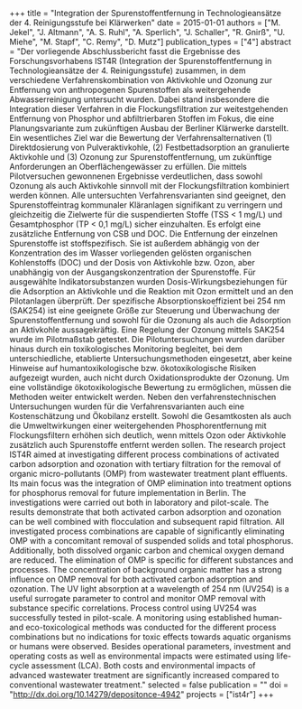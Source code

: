 +++
title = "Integration der Spurenstoffentfernung in Technologieansätze der 4. Reinigungsstufe bei Klärwerken"
date = 2015-01-01
authors = ["M. Jekel", "J. Altmann", "A. S. Ruhl", "A. Sperlich", "J. Schaller", "R. Gnirß", "U. Miehe", "M. Stapf", "C. Remy", "D. Mutz"]
publication_types = ["4"]
abstract = "Der vorliegende Abschlussbericht fasst die Ergebnisse des Forschungsvorhabens IST4R (Integration der Spurenstoffentfernung in Technologieansätze der 4. Reinigungsstufe) zusammen, in dem verschiedene Verfahrenskombination von Aktivkohle und Ozonung zur Entfernung von anthropogenen Spurenstoffen als weitergehende Abwasserreinigung untersucht wurden. Dabei stand insbesondere die Integration dieser Verfahren in die Flockungsfiltration zur weitestgehenden Entfernung von Phosphor und abfiltrierbaren Stoffen im Fokus, die eine Planungsvariante zum zukünftigen Ausbau der Berliner Klärwerke darstellt. Ein wesentliches Ziel war die Bewertung der Verfahrensalternativen (1) Direktdosierung von Pulveraktivkohle, (2) Festbettadsorption an granulierte Aktivkohle und (3) Ozonung zur Spurenstoffentfernung, um zukünftige Anforderungen an Oberflächengewässer zu erfüllen. Die mittels Pilotversuchen gewonnenen Ergebnisse verdeutlichen, dass sowohl Ozonung als auch Aktivkohle sinnvoll mit der Flockungsfiltration kombiniert werden können. Alle untersuchten Verfahrensvarianten sind geeignet, den Spurenstoffeintrag kommunaler Kläranlagen signifikant zu verringern und gleichzeitig die Zielwerte für die suspendierten Stoffe (TSS < 1 mg/L) und Gesamtphosphor (TP < 0,1 mg/L) sicher einzuhalten. Es erfolgt eine zusätzliche Entfernung von CSB und DOC. Die Entfernung der einzelnen Spurenstoffe ist stoffspezifisch. Sie ist außerdem abhängig von der Konzentration des im Wasser vorliegenden gelösten organischen Kohlenstoffs (DOC) und der Dosis von Aktivkohle bzw. Ozon, aber unabhängig von der Ausgangskonzentration der Spurenstoffe. Für ausgewählte Indikatorsubstanzen wurden Dosis-Wirkungsbeziehungen für die Adsorption an Aktivkohle und die Reaktion mit Ozon ermittelt und an den Pilotanlagen überprüft. Der spezifische Absorptionskoeffizient bei 254 nm (SAK254) ist eine geeignete Größe zur Steuerung und Überwachung der Spurenstoffentfernung und sowohl für die Ozonung als auch die Adsorption an Aktivkohle aussagekräftig. Eine Regelung der Ozonung mittels SAK254 wurde im Pilotmaßstab getestet. Die Pilotuntersuchungen wurden darüber hinaus durch ein toxikologisches Monitoring begleitet, bei dem unterschiedliche, etablierte Untersuchungsmethoden eingesetzt, aber keine Hinweise auf humantoxikologische bzw. ökotoxikologische Risiken aufgezeigt wurden, auch nicht durch Oxidationsprodukte der Ozonung. Um eine vollständige ökotoxikologische Bewertung zu ermöglichen, müssen die Methoden weiter entwickelt werden. Neben den verfahrenstechnischen Untersuchungen wurden für die Verfahrensvarianten auch eine Kostenschätzung und Ökobilanz erstellt. Sowohl die Gesamtkosten als auch die Umweltwirkungen einer weitergehenden Phosphorentfernung mit Flockungsfiltern erhöhen sich deutlich, wenn mittels Ozon oder Aktivkohle zusätzlich auch Spurenstoffe entfernt werden sollen.  The research project IST4R aimed at investigating different process combinations of activated carbon adsorption and ozonation with tertiary filtration for the removal of organic micro-pollutants (OMP) from wastewater treatment plant effluents. Its main focus was the integration of OMP elimination into treatment options for phosphorus removal for future implementation in Berlin. The investigations were carried out both in laboratory and pilot-scale. The results demonstrate that both activated carbon adsorption and ozonation can be well combined with flocculation and subsequent rapid filtration. All investigated process combinations are capable of significantly eliminating OMP with a concomitant removal of suspended solids and total phosphorus. Additionally, both dissolved organic carbon and chemical oxygen demand are reduced. The elimination of OMP is specific for different substances and processes. The concentration of background organic matter has a strong influence on OMP removal for both activated carbon adsorption and ozonation. The UV light absorption at a wavelength of 254 nm (UV254) is a useful surrogate parameter to control and monitor OMP removal with substance specific correlations. Process control using UV254 was successfully tested in pilot-scale. A monitoring using established human- and eco-toxicological methods was conducted for the different process combinations but no indications for toxic effects towards aquatic organisms or humans were observed. Besides operational parameters, investment and operating costs as well as environmental impacts were estimated using life-cycle assessment (LCA). Both costs and environmental impacts of advanced wastewater treatment are significantly increased compared to conventional wastewater treatment."
selected = false
publication = ""
doi = "http://dx.doi.org/10.14279/depositonce-4942"
projects = ["ist4r"]
+++

